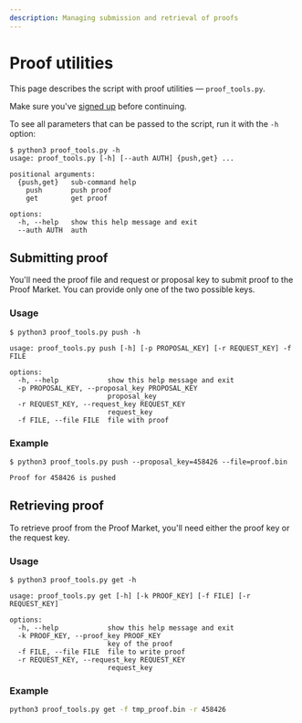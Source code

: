 ```yaml
---
description: Managing submission and retrieval of proofs
---
```


# Proof utilities

This page describes the script with proof utilities — `proof_tools.py`.

Make sure you've [signed up](user.md) before continuing.

To see all parameters that can be passed to the script, run it with the `-h` option:

```console
$ python3 proof_tools.py -h
usage: proof_tools.py [-h] [--auth AUTH] {push,get} ...

positional arguments:
  {push,get}   sub-command help
    push       push proof
    get        get proof

options:
  -h, --help   show this help message and exit
  --auth AUTH  auth
```

## Submitting proof

You'll need the proof file and request or proposal key to submit proof to the Proof Market.
You can provide only one of the two possible keys.

### Usage

```console
$ python3 proof_tools.py push -h

usage: proof_tools.py push [-h] [-p PROPOSAL_KEY] [-r REQUEST_KEY] -f FILE

options:
  -h, --help            show this help message and exit
  -p PROPOSAL_KEY, --proposal_key PROPOSAL_KEY
                        proposal_key
  -r REQUEST_KEY, --request_key REQUEST_KEY
                        request_key
  -f FILE, --file FILE  file with proof
```

### Example

```console
$ python3 proof_tools.py push --proposal_key=458426 --file=proof.bin

Proof for 458426 is pushed
```

## Retrieving proof

To retrieve proof from the Proof Market, you'll need either the proof key or the request key.

### Usage

```console
$ python3 proof_tools.py get -h 

usage: proof_tools.py get [-h] [-k PROOF_KEY] [-f FILE] [-r REQUEST_KEY]

options:
  -h, --help            show this help message and exit
  -k PROOF_KEY, --proof_key PROOF_KEY
                        key of the proof
  -f FILE, --file FILE  file to write proof
  -r REQUEST_KEY, --request_key REQUEST_KEY
                        request_key
```

### Example

```bash
python3 proof_tools.py get -f tmp_proof.bin -r 458426 
```
